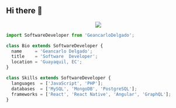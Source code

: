 ## Hi there 👋

<p align="center">
  <img src="https://github.com/GeancarloD96/imagen/blob/main/Geancarlo%20Delgado.jpeg" />
</p>

```js
import SoftwareDeveloper from 'GeancarloDelgado';

class Bio extends SoftwareDeveloper {
  name     = 'Geancarlo Delgado';
  title    = 'Software  Developer';
  location = 'Guayaquil, EC';
}

class Skills extends SoftwareDeveloper {
  languages  = ['JavaScript', 'PHP'];
  databases  = ['MySQL', 'MongoDB', 'PostgreSQL'];
  frameworks = ['React', 'React Native', 'Angular', 'GraphQL'];
}
```


